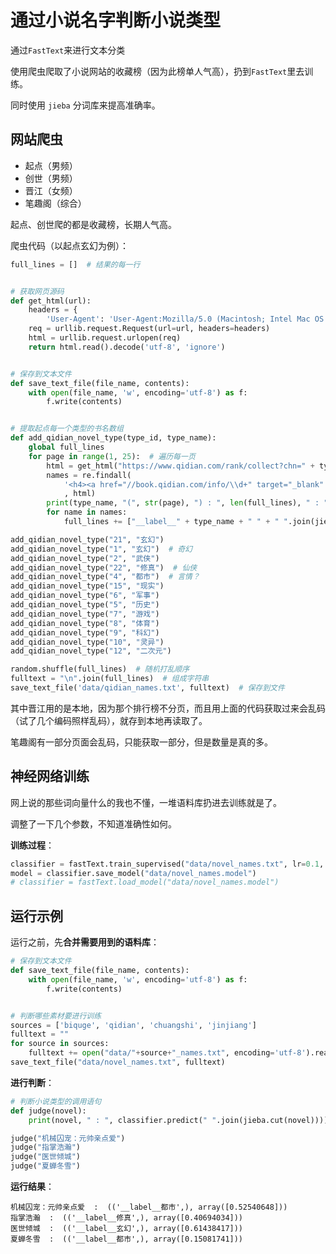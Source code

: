 通过小说名字判断小说类型
===

通过`FastText`来进行文本分类

使用爬虫爬取了小说网站的收藏榜（因为此榜单人气高），扔到`FastText`里去训练。

同时使用 `jieba` 分词库来提高准确率。

## 网站爬虫

- 起点（男频）
- 创世（男频）
- 晋江（女频）
- 笔趣阁（综合）

起点、创世爬的都是收藏榜，长期人气高。

爬虫代码（以起点玄幻为例）：

```python
full_lines = []  # 结果的每一行


# 获取网页源码
def get_html(url):
    headers = {
        'User-Agent': 'User-Agent:Mozilla/5.0 (Macintosh; Intel Mac OS X 10_12_3) AppleWebKit/537.36 (KHTML, like Gecko) Chrome/56.0.2924.87 Safari/537.36'}
    req = urllib.request.Request(url=url, headers=headers)
    html = urllib.request.urlopen(req)
    return html.read().decode('utf-8', 'ignore')


# 保存到文本文件
def save_text_file(file_name, contents):
    with open(file_name, 'w', encoding='utf-8') as f:
        f.write(contents)


# 提取起点每一个类型的书名数组
def add_qidian_novel_type(type_id, type_name):
    global full_lines
    for page in range(1, 25):  # 遍历每一页
        html = get_html("https://www.qidian.com/rank/collect?chn=" + type_id + "&page=" + str(page))
        names = re.findall(
            '<h4><a href="//book.qidian.com/info/\\d+" target="_blank" data-eid="qd_C40" data-bid="\\d+">(.+?)</a></h4>'
            , html)
        print(type_name, "(", str(page), ") : ", len(full_lines), " : ", names)
        for name in names:
            full_lines += ["__label__" + type_name + " " + " ".join(jieba.cut(name))]

add_qidian_novel_type("21", "玄幻")
add_qidian_novel_type("1", "玄幻")  # 奇幻
add_qidian_novel_type("2", "武侠")
add_qidian_novel_type("22", "修真")  # 仙侠
add_qidian_novel_type("4", "都市")  # 言情？
add_qidian_novel_type("15", "现实")
add_qidian_novel_type("6", "军事")
add_qidian_novel_type("5", "历史")
add_qidian_novel_type("7", "游戏")
add_qidian_novel_type("8", "体育")
add_qidian_novel_type("9", "科幻")
add_qidian_novel_type("10", "灵异")
add_qidian_novel_type("12", "二次元")

random.shuffle(full_lines)  # 随机打乱顺序
fulltext = "\n".join(full_lines)  # 组成字符串
save_text_file('data/qidian_names.txt', fulltext)  # 保存到文件
```

其中晋江用的是本地，因为那个排行榜不分页，而且用上面的代码获取过来会乱码（试了几个编码照样乱码），就存到本地再读取了。

笔趣阁有一部分页面会乱码，只能获取一部分，但是数量是真的多。



## 神经网络训练

网上说的那些词向量什么的我也不懂，一堆语料库扔进去训练就是了。

调整了一下几个参数，不知道准确性如何。

**训练过程**：

```python
classifier = fastText.train_supervised("data/novel_names.txt", lr=0.1, wordNgrams=1, loss="hs")
model = classifier.save_model("data/novel_names.model")
# classifier = fastText.load_model("data/novel_names.model")
```



## 运行示例

运行之前，先**合并需要用到的语料库**：

```python
# 保存到文本文件
def save_text_file(file_name, contents):
    with open(file_name, 'w', encoding='utf-8') as f:
        f.write(contents)


# 判断哪些素材要进行训练
sources = ['biquge', 'qidian', 'chuangshi', 'jinjiang']
fulltext = ""
for source in sources:
    fulltext += open("data/"+source+"_names.txt", encoding='utf-8').read() + "\n"
save_text_file("data/novel_names.txt", fulltext)
```

**进行判断**：

```python
# 判断小说类型的调用语句
def judge(novel):
    print(novel, " : ", classifier.predict(" ".join(jieba.cut(novel))))

judge("机械囚宠：元帅亲点爱")
judge("指掌浩瀚")
judge("医世倾城")
judge("夏蝉冬雪")
```

**运行结果**：

```
机械囚宠：元帅亲点爱  :  (('__label__都市',), array([0.52540648]))
指掌浩瀚  :  (('__label__修真',), array([0.40694034]))
医世倾城  :  (('__label__玄幻',), array([0.61438417]))
夏蝉冬雪  :  (('__label__都市',), array([0.15081741]))
```






